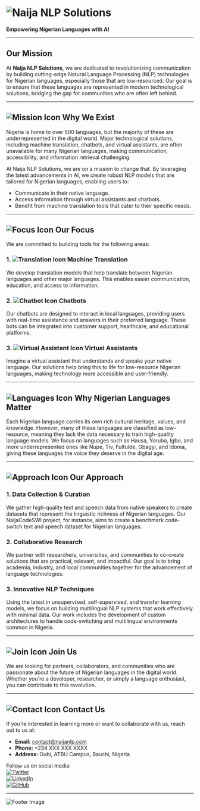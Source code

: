 # ![Naija NLP Solutions](https://your-logo-url-here.com)  
**Empowering Nigerian Languages with AI**  

---

## Our Mission

At **Naija NLP Solutions**, we are dedicated to revolutionizing communication by building cutting-edge Natural Language Processing (NLP) technologies for Nigerian languages, especially those that are low-resourced. Our goal is to ensure that these languages are represented in modern technological solutions, bridging the gap for communities who are often left behind.

---

## ![Mission Icon](https://your-mission-icon-url-here.com) Why We Exist

Nigeria is home to over 500 languages, but the majority of these are underrepresented in the digital world. Major technological solutions, including machine translation, chatbots, and virtual assistants, are often unavailable for many Nigerian languages, making communication, accessibility, and information retrieval challenging.

At Naija NLP Solutions, we are on a mission to change that. By leveraging the latest advancements in AI, we create robust NLP models that are tailored for Nigerian languages, enabling users to:

- Communicate in their native language.
- Access information through virtual assistants and chatbots.
- Benefit from machine translation tools that cater to their specific needs.

---

## ![Focus Icon](https://your-focus-icon-url-here.com) Our Focus

We are committed to building tools for the following areas:

### 1. ![Translation Icon](https://your-translation-icon-url-here.com) Machine Translation  
We develop translation models that help translate between Nigerian languages and other major languages. This enables easier communication, education, and access to information.

### 2. ![Chatbot Icon](https://your-chatbot-icon-url-here.com) Chatbots  
Our chatbots are designed to interact in local languages, providing users with real-time assistance and answers in their preferred language. These bots can be integrated into customer support, healthcare, and educational platforms.

### 3. ![Virtual Assistant Icon](https://your-virtual-assistant-icon-url-here.com) Virtual Assistants  
Imagine a virtual assistant that understands and speaks your native language. Our solutions help bring this to life for low-resource Nigerian languages, making technology more accessible and user-friendly.

---

## ![Languages Icon](https://your-languages-icon-url-here.com) Why Nigerian Languages Matter

Each Nigerian language carries its own rich cultural heritage, values, and knowledge. However, many of these languages are classified as low-resource, meaning they lack the data necessary to train high-quality language models. We focus on languages such as Hausa, Yoruba, Igbo, and more underrepresented ones like Nupe, Tiv, Fulfulde, Gbagyi, and Idoma, giving these languages the voice they deserve in the digital age.

---

## ![Approach Icon](https://your-approach-icon-url-here.com) Our Approach

### 1. Data Collection & Curation  
We gather high-quality text and speech data from native speakers to create datasets that represent the linguistic richness of Nigerian languages. Our NaijaCodeSWI project, for instance, aims to create a benchmark code-switch text and speech dataset for Nigerian languages.

### 2. Collaborative Research  
We partner with researchers, universities, and communities to co-create solutions that are practical, relevant, and impactful. Our goal is to bring academia, industry, and local communities together for the advancement of language technologies.

### 3. Innovative NLP Techniques  
Using the latest in unsupervised, self-supervised, and transfer learning models, we focus on building multilingual NLP systems that work effectively with minimal data. Our work includes the development of custom architectures to handle code-switching and multilingual environments common in Nigeria.

---

## ![Join Icon](https://your-join-icon-url-here.com) Join Us

We are looking for partners, collaborators, and communities who are passionate about the future of Nigerian languages in the digital world. Whether you're a developer, researcher, or simply a language enthusiast, you can contribute to this revolution.

---

## ![Contact Icon](https://your-contact-icon-url-here.com) Contact Us

If you're interested in learning more or want to collaborate with us, reach out to us at:

- **Email:** [contact@naijanlp.com](mailto:contact@naijanlp.com)  
- **Phone:** +234 XXX XXX XXXX  
- **Address:** Gubi, ATBU Campus, Bauchi, Nigeria  

Follow us on social media:  
[![Twitter](https://your-twitter-icon-url-here.com)](https://twitter.com)  
[![LinkedIn](https://your-linkedin-icon-url-here.com)](https://linkedin.com)  
[![GitHub](https://your-github-icon-url-here.com)](https://github.com)

---

![Footer Image](https://your-footer-image-url-here.com)
